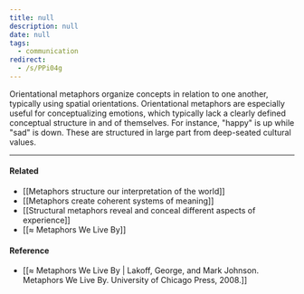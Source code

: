 ```yaml
---
title: null
description: null
date: null
tags:
  - communication
redirect:
  - /s/PPi04g
---
```


Orientational metaphors organize concepts in relation to one another, typically using spatial orientations. Orientational metaphors are especially useful for conceptualizing emotions, which typically lack a clearly defined conceptual structure in and of themselves. For instance, "happy" is up while "sad" is down. These are structured in large part from deep-seated cultural values.

---

#### Related

- [[Metaphors structure our interpretation of the world]]
- [[Metaphors create coherent systems of meaning]]
- [[Structural metaphors reveal and conceal different aspects of experience]]
- [[≈ Metaphors We Live By]]

#### Reference

- [[≈ Metaphors We Live By | Lakoff, George, and Mark Johnson. Metaphors We Live By. University of Chicago Press, 2008.]]
